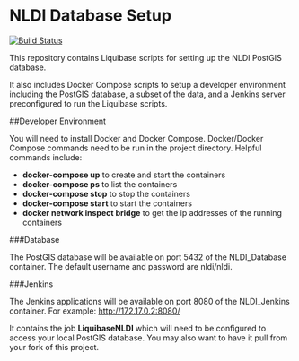 # NLDI Database Setup

[![Build Status](https://travis-ci.org/ACWI-SSWD/nldi-db.svg?branch=master)](https://travis-ci.org/ACWI-SSWD/nldi-db)

This repository contains Liquibase scripts for setting up the NLDI PostGIS database.

It also includes Docker Compose scripts to setup a developer environment including the PostGIS database, a subset of the data, and a Jenkins server preconfigured to run the Liquibase scripts.

##Developer Environment

You will need to install Docker and Docker Compose.
Docker/Docker Compose commands need to be run in the project directory.
Helpful commands include:
* __docker-compose up__ to create and start the containers
* __docker-compose ps__ to list the containers
* __docker-compose stop__ to stop the containers
* __docker-compose start__ to start the containers
* __docker network inspect bridge__ to get the ip addresses of the running containers

###Database

The PostGIS database will be available on port 5432 of the NLDI_Database container. The default username and password are nldi/nldi.

###Jenkins

The Jenkins applications will be available on port 8080 of the NLDI_Jenkins container. For example: http://172.17.0.2:8080/

It contains the job __LiquibaseNLDI__ which will need to be configured to access your local PostGIS database. You may also want to have it pull from your fork of this project.

